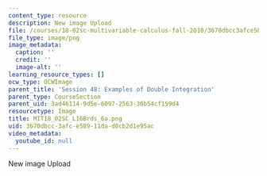 ```yaml
---
content_type: resource
description: New image Upload
file: /courses/18-02sc-multivariable-calculus-fall-2010/3670dbcc3afce58911dad0cb2d1e95ac_MIT18_02SC_L16Brds_6a.png
file_type: image/png
image_metadata:
  caption: ''
  credit: ''
  image-alt: ''
learning_resource_types: []
ocw_type: OCWImage
parent_title: 'Session 48: Examples of Double Integration'
parent_type: CourseSection
parent_uid: 3ad46114-9d5e-6097-2563-36b54cf159d4
resourcetype: Image
title: MIT18_02SC_L16Brds_6a.png
uid: 3670dbcc-3afc-e589-11da-d0cb2d1e95ac
video_metadata:
  youtube_id: null
---
```

New image Upload

